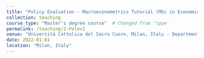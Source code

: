 ```yaml
---
title: "Policy Evaluation - Macroeconometrics Tutorial (MSc in Economics)"
collection: teaching
course_type: "Master's degree course"  # Changed from 'type'
permalink: /teaching/2-Polev1
venue: "Università Cattolica del Sacro Cuore, Milan, Italy - Department of Economics and Finance"
date: 2022-01-01
location: "Milan, Italy"
---
```



